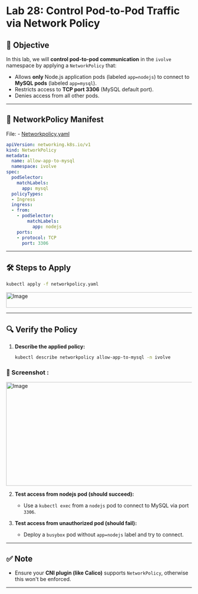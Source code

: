 # Lab 28: Control Pod-to-Pod Traffic via Network Policy

## 🎯 Objective

In this lab, we will **control pod-to-pod communication** in the `ivolve` namespace by applying a `NetworkPolicy` that:
- Allows **only** Node.js application pods (labeled `app=nodejs`) to connect to **MySQL pods** (labeled `app=mysql`).
- Restricts access to **TCP port 3306** (MySQL default port).
- Denies access from all other pods.

---

## 📄 NetworkPolicy Manifest

File: - [Networkpolicy.yaml](https://github.com/Sherif127/iVolve-OJT/blob/main/5-Kubernates/Lab28-Control-Pod-to-Pod-Traffic-via-Network-Policy/networkpolicy.yaml)

```yaml
apiVersion: networking.k8s.io/v1
kind: NetworkPolicy
metadata:
  name: allow-app-to-mysql
  namespace: ivolve
spec:
  podSelector:
    matchLabels:
      app: mysql
  policyTypes:
  - Ingress
  ingress:
  - from:
    - podSelector:
        matchLabels:
          app: nodejs
    ports:
    - protocol: TCP
      port: 3306
```

---

## 🛠️ Steps to Apply

```bash
kubectl apply -f networkpolicy.yaml
```

<img width="696" height="42" alt="Image" src="https://github.com/user-attachments/assets/bba59047-67f8-464d-8c49-880219e4cd36" />

---

## 🔍 Verify the Policy

1. **Describe the applied policy:**
   ```bash
   kubectl describe networkpolicy allow-app-to-mysql -n ivolve
   ```
### 📸 Screenshot :

<img width="998" height="282" alt="Image" src="https://github.com/user-attachments/assets/bd484c2e-9fc8-43d0-a24f-2903be6182a2" />

2. **Test access from nodejs pod (should succeed):**
   - Use a `kubectl exec` from a `nodejs` pod to connect to MySQL via port `3306`.

3. **Test access from unauthorized pod (should fail):**
   - Deploy a `busybox` pod without `app=nodejs` label and try to connect.

---

## ✅ Note
- Ensure your **CNI plugin (like Calico)** supports `NetworkPolicy`, otherwise this won't be enforced.

---